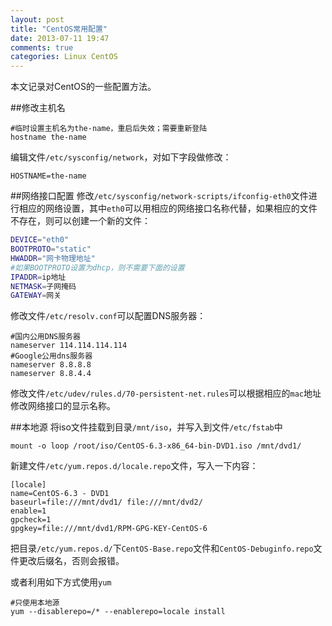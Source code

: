 ```yaml
---
layout: post
title: "CentOS常用配置"
date: 2013-07-11 19:47
comments: true
categories: Linux CentOS
---
```

本文记录对CentOS的一些配置方法。

<!--more-->

##修改主机名

```
#临时设置主机名为the-name，重启后失效；需要重新登陆
hostname the-name
```

编辑文件`/etc/sysconfig/network`，对如下字段做修改：

```
HOSTNAME=the-name
```

##网络接口配置
修改`/etc/sysconfig/network-scripts/ifconfig-eth0`文件进行相应的网络设置，其中`eth0`可以用相应的网络接口名称代替，如果相应的文件不存在，则可以创建一个新的文件：

```bash
DEVICE="eth0"
BOOTPROTO="static"
HWADDR="网卡物理地址"
#如果BOOTPROTO设置为dhcp，则不需要下面的设置
IPADDR=ip地址
NETMASK=子网掩码
GATEWAY=网关
```

修改文件`/etc/resolv.conf`可以配置DNS服务器：

```
#国内公用DNS服务器
nameserver 114.114.114.114
#Google公用dns服务器
nameserver 8.8.8.8
nameserver 8.8.4.4
```

修改文件`/etc/udev/rules.d/70-persistent-net.rules`可以根据相应的`mac`地址修改网络接口的显示名称。

##本地源
将iso文件挂载到目录`/mnt/iso`，并写入到文件`/etc/fstab`中

```
mount -o loop /root/iso/CentOS-6.3-x86_64-bin-DVD1.iso /mnt/dvd1/
```

新建文件`/etc/yum.repos.d/locale.repo`文件，写入一下内容：

```
[locale]
name=CentOS-6.3 - DVD1
baseurl=file:///mnt/dvd1/ file:///mnt/dvd2/
enable=1
gpcheck=1
gpgkey=file:///mnt/dvd1/RPM-GPG-KEY-CentOS-6
```

把目录`/etc/yum.repos.d/`下`CentOS-Base.repo`文件和`CentOS-Debuginfo.repo`文件更改后缀名，否则会报错。

或者利用如下方式使用`yum`

```
#只使用本地源
yum --disablerepo=/* --enablerepo=locale install
```
